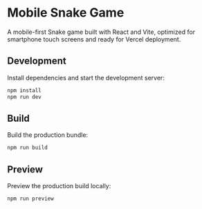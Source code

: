 # Mobile Snake Game

A mobile-first Snake game built with React and Vite, optimized for smartphone touch screens and ready for Vercel deployment.

## Development

Install dependencies and start the development server:
```bash
npm install
npm run dev
```

## Build

Build the production bundle:
```bash
npm run build
```

## Preview

Preview the production build locally:
```bash
npm run preview
```
